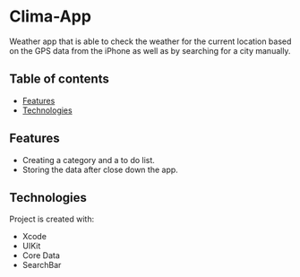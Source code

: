 # Clima-App
Weather app that is able to check the weather for the current location based on the GPS data from the iPhone as well as by searching for a city manually.

## Table of contents
* [Features](#features)
* [Technologies](#technologies)

## Features 
* Creating a category and a to do list.
* Storing the data after close down the app. 

## Technologies
Project is created with:
* Xcode
* UIKit
* Core Data
* SearchBar
